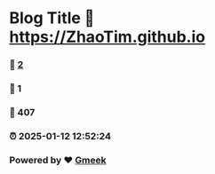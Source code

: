 # Blog Title :link: https://ZhaoTim.github.io 
### :page_facing_up: [2](https://ZhaoTim.github.io/tag.html) 
### :speech_balloon: 1 
### :hibiscus: 407 
### :alarm_clock: 2025-01-12 12:52:24 
### Powered by :heart: [Gmeek](https://github.com/Meekdai/Gmeek)
